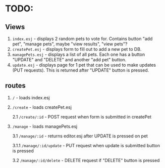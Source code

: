 # TODO:

## Views
1. `index.esj` - displays 2 random pets to vote for. Contains button "add pet", "manage pets", maybe "view results", "view pets"?
2. `createPet.esj` - displays form to fill out to add a new pet to DB.
3. `managePets.esj` - displays a list of all pets. Each one has a button "UPDATE" and "DELETE" and another "add pet" button.
4. `update.esj` - displays page for 1 pet that can be used to make updates (PUT requests). This is returned after "UPDATE" button is pressed.

## routes
1. `/` - loads index.esj

2. `/create` - loads createPet.esj

    2.1 `/create/:id` - POST request when form is submitted in createPet

3. `/manage` - loads managePets.esj
   
   3.1 `/manage/:id` - returns editor.esj after UPDATE is pressed on pet

     3.1.1 `/manage/:id/update` - PUT request when update is submitted button is pressed

   3.2 `/manage/:id/delete` - DELETE request if "DELETE" button is pressed
